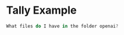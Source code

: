 # Tally Example



```javascript {.fileContent}
What files do I have in the folder openai?
```


<script>
import Luna from "./luna.js"
  
(async () => {
  var query = lively.query(this, ".fileContent").textContent;
  let luna = new Luna();
  
  var lunaContext = await luna.query(query)

  var inspector = await (<lively-inspector></lively-inspector>)
      inspector.inspect(lunaContext) 

  var responseField = document.createElement("pre")

  responseField.textContent = lunaContext.getFinalResponse();

  return <div><h3>RESULT:</h3> {responseField}<h4>Context</h4> {inspector}</div>
  
})()


</script>